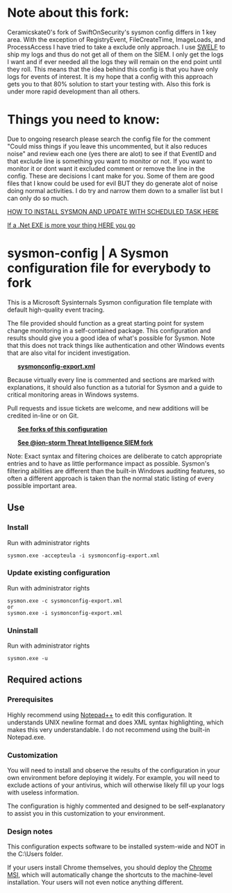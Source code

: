 # Note about this fork:
Ceramicskate0's fork of SwiftOnSecurity's sysmon config differs in 1 key area. With the exception of RegistryEvent, FileCreateTime, ImageLoads, and ProcessAccess I have tried to take a exclude only approach. I use [SWELF](https://github.com/ceramicskate0/SWELF) to ship my logs and thus do not get all of them on the SIEM. I only get the logs I want and if ever needed all the logs they will remain on the end point until they roll. This means that the idea behind this config is that you have only logs for events of interest. It is my hope that a config with this approach gets you to that 80% solution to start your testing with. Also this fork is under more rapid development than all others.

# Things you need to know:
Due to ongoing research please search the config file for the comment "Could miss things if you leave this uncommented, but it also reduces noise" and review each one (yes there are alot) to see if that EventID and that exclude line is something you want to monitor or not. If you want to monitor it or dont want it excluded comment or remove the line in the config. These are decisions I cant make for you. Some of them are good files that I know could be used for evil BUT they do generate alot of noise doing normal activities. I do try and narrow them down to a smaller list but I can only do so much.

[HOW TO INSTALL SYSMON AND UPDATE WITH SCHEDULED TASK HERE](https://github.com/ceramicskate0/Scripts/tree/master/WindowsBatch)

[If a .Net EXE is more your thing HERE you go](https://github.com/ceramicskate0/AutoUpdateSysmonEXE)

# sysmon-config | A Sysmon configuration file for everybody to fork #

This is a Microsoft Sysinternals Sysmon configuration file template with default high-quality event tracing.

The file provided should function as a great starting point for system change monitoring in a self-contained package. This configuration and results should give you a good idea of what's possible for Sysmon. Note that this does not track things like authentication and other Windows events that are also vital for incident investigation.

&nbsp;&nbsp;&nbsp;&nbsp;&nbsp;&nbsp;**[sysmonconfig-export.xml](https://github.com/SwiftOnSecurity/sysmon-config/blob/master/sysmonconfig-export.xml)**

Because virtually every line is commented and sections are marked with explanations, it should also function as a tutorial for Sysmon and a guide to critical monitoring areas in Windows systems.

Pull requests and issue tickets are welcome, and new additions will be credited in-line or on Git.

&nbsp;&nbsp;&nbsp;&nbsp;&nbsp;&nbsp;**[See forks of this configuration](https://github.com/SwiftOnSecurity/sysmon-config/network)**

&nbsp;&nbsp;&nbsp;&nbsp;&nbsp;&nbsp;**[See @ion-storm Threat Intelligence SIEM fork](https://github.com/ion-storm/sysmon-config)**

Note: Exact syntax and filtering choices are deliberate to catch appropriate entries and to have as little performance impact as possible. Sysmon's filtering abilities are different than the built-in Windows auditing features, so often a different approach is taken than the normal static listing of every possible important area.

## Use ##
### Install ###
Run with administrator rights
~~~~
sysmon.exe -accepteula -i sysmonconfig-export.xml
~~~~

### Update existing configuration ###
Run with administrator rights
~~~~
sysmon.exe -c sysmonconfig-export.xml
or
sysmon.exe -i sysmonconfig-export.xml
~~~~

### Uninstall ###
Run with administrator rights
~~~~
sysmon.exe -u
~~~~

## Required actions ##

### Prerequisites ###
Highly recommend using [Notepad++](https://notepad-plus-plus.org/) to edit this configuration. It understands UNIX newline format and does XML syntax highlighting, which makes this very understandable. I do not recommend using the built-in Notepad.exe.

### Customization ###
You will need to install and observe the results of the configuration in your own environment before deploying it widely. For example, you will need to exclude actions of your antivirus, which will otherwise likely fill up your logs with useless information.

The configuration is highly commented and designed to be self-explanatory to assist you in this customization to your environment.

### Design notes ###
This configuration expects software to be installed system-wide and NOT in the C:\Users folder. 

If your users install Chrome themselves, you should deploy the [Chrome MSI](https://enterprise.google.com/chrome/chrome-browser/), which will automatically change the shortcuts to the machine-level installation. Your users will not even notice anything different.
